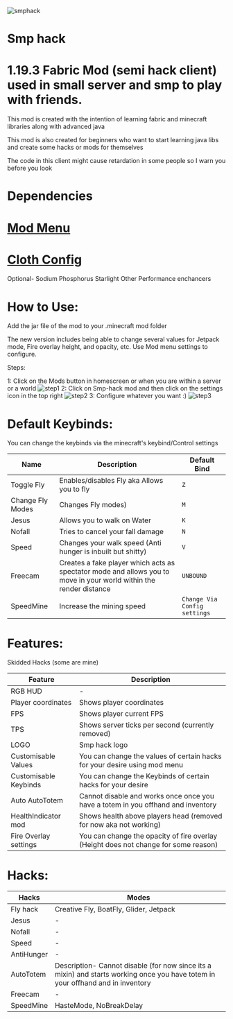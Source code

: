 
![smphack](https://user-images.githubusercontent.com/120117618/216631428-7dde0e60-53bf-4eed-84ac-204ba899c1c6.png#)

#                                                                 Smp hack



# 1.19.3 Fabric Mod (semi hack client) used in small server and smp to play with friends.


 This mod is created with the intention of learning fabric and minecraft libraries along with advanced java
 
 This mod is also created for beginners who want to start learning java libs and create some hacks or mods for themselves 
 
 The code in this client might cause retardation in some people so I warn you before you look
 
# Dependencies

# [Mod Menu](https://www.curseforge.com/minecraft/mc-mods/modmenu)

# [Cloth Config](https://www.curseforge.com/minecraft/mc-mods/cloth-config)

Optional-
Sodium
Phosphorus
Starlight
Other Performance enchancers

# How to Use:

Add the jar file of the mod to your .minecraft mod folder

The new version includes being able to change several values for Jetpack mode, Fire overlay height, and opacity, etc.
Use Mod menu settings to configure.

Steps:

1:  Click on the Mods button in homescreen or when you are within a server or a world
![step1](https://user-images.githubusercontent.com/120117618/216766932-f4980e26-ec20-41be-a7c1-7ebaf12a3c5c.png)
2:  Click on Smp-hack mod and then click on the settings icon in the top right
![step2](https://user-images.githubusercontent.com/120117618/216766951-c058eb6b-5331-4372-98e2-a863380b6e10.png)
3:  Configure whatever you want :)
![step3](https://user-images.githubusercontent.com/120117618/216766955-9c68d4df-5f04-43cd-b6cb-290d221da742.png)



# Default Keybinds:

You can change the keybinds via the minecraft's keybind/Control settings

|Name|Description|Default Bind|
|-|-|-|
|Toggle Fly|Enables/disables Fly aka Allows you to fly|`Z`|
|Change Fly Modes|Changes Fly modes)|`M`|
|Jesus |Allows you to walk on Water|`K`|
|Nofall |Tries to cancel your fall damage|`N`|
|Speed |Changes your walk speed (Anti hunger is inbuilt but shitty)|`V`|
|Freecam |Creates a fake player which acts as spectator mode and allows you to move in your world within the render distance|`UNBOUND`|
|SpeedMine |Increase the mining speed |`Change Via Config settings`|

# Features:

Skidded Hacks (some are mine)

|Feature|Description|
|-|-|
|RGB HUD|-|
|Player coordinates | Shows player coordinates|
|FPS| Shows player current FPS|
|TPS| Shows server ticks per second (currently removed)|
|LOGO| Smp hack logo|
|Customisable Values| You can change the values of certain hacks for your desire using mod menu|
|Customisable Keybinds| You can change the Keybinds of certain hacks for your desire|
|Auto AutoTotem| Cannot disable and works once once you have a totem in you offhand and inventory|
|HealthIndicator mod|Shows health above players head (removed for now aka not working)|
|Fire Overlay settings| You can change the opacity of fire overlay (Height does not change for some reason)

       
# Hacks:

|Hacks |Modes |
|-|-|
|Fly hack | Creative Fly, BoatFly, Glider, Jetpack|
|Jesus |-| 
|Nofall|-|
|Speed|-|
|AntiHunger|-|
|AutoTotem| Description- Cannot disable (for now since its a mixin) and starts working once you have totem in your offhand and in inventory|
|Freecam|-|
|SpeedMine | HasteMode, NoBreakDelay|


       
